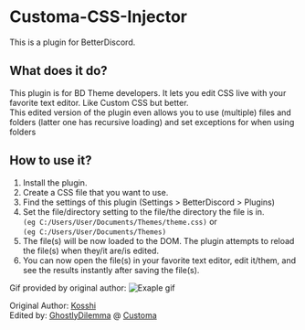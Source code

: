 # Customa-CSS-Injector
This is a plugin for BetterDiscord.
## What does it do?
This plugin is for BD Theme developers. It lets you edit CSS live with your favorite text editor. Like Custom CSS but better.<br>
This edited version of the plugin even allows you to use (multiple) files and folders (latter one has recursive loading) and set exceptions for when using folders
## How to use it?
1. Install the plugin.
2. Create a CSS file that you want to use.
3. Find the settings of this plugin (Settings > BetterDiscord > Plugins)
4. Set the file/directory setting to the file/the directory the file is in.
		<br>`(eg C:/Users/User/Documents/Themes/theme.css)` or
		<br>`(eg C:/Users/User/Documents/Themes)`
5. The file(s) will be now loaded to the DOM. The plugin attempts to reload the file(s) when they/it are/is edited.
6. You can now open the file(s) in your favorite text editor, edit it/them, and see the results instantly after saving the file(s).

Gif provided by original author:
![Exaple gif](https://kosshi.net/images/bdplugin2.gif)

Original Author: [Kosshi](https://github.com/kosshishub)<br>
Edited by: [GhostlyDilemma](https://github.com/GhostlyDilemma) @ [Customa](https://github.com/Customa)